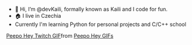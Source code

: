 - 👋 Hi, I’m @devKaili, formally known as Kaili and I code for fun.
- 🏠 I live in Czechia
- Currently I'm learning Python for personal projects and C/C++ school
<div class="tenor-gif-embed" data-postid="19500843" data-share-method="host" data-aspect-ratio="1" data-width="100%"><a href="https://tenor.com/view/peepo-hey-peepo-twitch-pepe-pepo-gif-19500843">Peepo Hey Twitch GIF</a>from <a href="https://tenor.com/search/peepo+hey-gifs">Peepo Hey GIFs</a></div> <script type="text/javascript" async src="https://tenor.com/embed.js"></script>
